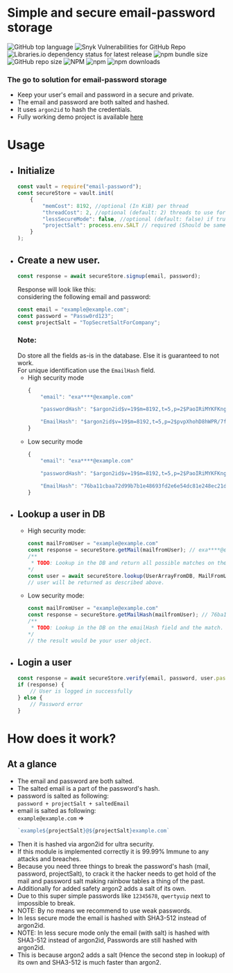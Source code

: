 # Simple and secure email-password storage

![GitHub top language](https://img.shields.io/github/languages/top/Ashwin-droid/simple-and-secure-password-storage)
![Snyk Vulnerabilities for GitHub Repo](https://img.shields.io/snyk/vulnerabilities/github/Ashwin-droid/simple-and-secure-password-storage)
![Libraries.io dependency status for latest release](https://img.shields.io/librariesio/release/npm/email-password)
![npm bundle size](https://img.shields.io/bundlephobia/min/email-password)
![GitHub repo size](https://img.shields.io/github/repo-size/Ashwin-droid/simple-and-secure-password-storage)
![NPM](https://img.shields.io/npm/l/email-password)
![npm](https://img.shields.io/npm/v/email-password)
![npm downloads](https://img.shields.io/npm/dt/email-password)

### The go to solution for email-password storage
* Keep your user's email and password in a secure and private.   
* The email and password are both salted and hashed.   
* It uses `argon2id` to hash the credentials.  
* Fully working demo project is available [here](https://github.com/Ashwin-droid/Test-code-for-email-password)   
     
# Usage
* ## Initialize
  ```js
  const vault = require("email-password");
  const secureStore = vault.init(
      {
          "memCost": 8192, //optional (In KiB) per thread
          "threadCost": 2, //optional (default: 2) threads to use for hashing.
          "lessSecureMode": false, //optional (default: false) if true, it will reduce the security slightly and increase the performance.
          "projectSalt": process.env.SALT // required (Should be same for the project)
      }
  );
  ```
* ## Create a new user.
  ```js
  const response = await secureStore.signup(email, password);
  ```
  Response will look like this:   
  considering the following email and password:   
  ```js
  const email = "example@example.com";
  const password = "Passw0rd123";
  const projectSalt = "TopSecretSaltForCompany";
  ```
  ### Note:   
  Do store all the fields as-is in the database. Else it is guaranteed to not work.   
  For unique identification use the `EmailHash` field.   
  * High security mode
    ```js
    {
        "email": "exa****@example.com"
  
        "passwordHash": "$argon2id$v=19$m=8192,t=5,p=2$PaoIRiMYKFKngRtPrCnCPcQwWm66/ybey3wY3GcfBdZqwHx5$Y8Hu/IQXFVohnFIJ70+Ve/ZynKS2E1XijxicX1L8uN2yoJeo",
  
        "EmailHash": "$argon2id$v=19$m=8192,t=5,p=2$pvpXhohD8hWPR/7f329yBes3s0JjFMM2yVFo34z6zd8aYe3Q$aVC0OwINXU7xi3J5bIO8jHZKXq3Q6f3nZ7ZjVRZrhM1qXzSs"
    }   
    ```
  * Low security mode
    ```js
    {
        "email": "exa****@example.com"
  
        "passwordHash": "$argon2id$v=19$m=8192,t=5,p=2$PaoIRiMYKFKngRtPrCnCPcQwWm66/ybey3wY3GcfBdZqwHx5$Y8Hu/IQXFVohnFIJ70+Ve/ZynKS2E1XijxicX1L8uN2yoJeo",
  
        "EmailHash": "76ba11cbaa72d99b7b1e48693fd2e6e54dc81e248ec21d33afec3a48a15f1f8afbccd8a72d3d969c99790f99dda18db4573aa3c1737b43371e071dcdffce9795"
    }   
    ```
* ## Lookup a user in DB
  * High security mode:
    ```js
    const mailFromUser = "example@example.com"
    const response = secureStore.getMail(mailfromUser); // exa****@example.com
    /**
     * TODO: Lookup in the DB and return all possible matches on the email field. Also don't forget to check wether the user exists or not.
    */
    const user = await secureStore.lookup(UserArrayFromDB, MailFromUser);
    // user will be returned as described above.
    ```
  * Low security mode:
    ```js
    const mailFromUser = "example@example.com"
    const response = secureStore.getMailHash(mailfromUser); // 76ba11cbaa72d99b7b1e48693fd2e6e54dc81e248ec21d33afec3a48a15f1f8afbccd8a72d3d969c99790f99dda18db4573aa3c1737b43371e071dcdffce9795
    /**
     * TODO: Lookup in the DB on the emailHash field and the match. Also don't forget to check wether the user exists or not.
    */
    // the result would be your user object.
    ```
* ## Login a user
  ```js
  const response = await secureStore.verify(email, password, user.passwordHash);
  if (response) {
      // User is logged in successfully
  } else {
      // Password error
  }
  ```

# How does it work?
## At a glance
* The email and password are both salted.
* The salted email is a part of the password's hash.
* password is salted as following:   
`password + projectSalt + saltedEmail`
* email is salted as following:   
`example@example.com` => 
  ```js
  `example${projectSalt}@${projectSalt}example.com`
  ```
* Then it is hashed via argon2id for ultra security.
* If this module is implemented correctly it is 99.99% Immune to any attacks and breaches.
* Because you need three things to break the password's hash (mail, password, projectSalt), to crack it the hacker needs to get hold of the mail and password salt making rainbow tables a thing of the past.
* Additionally for added safety argon2 adds a salt of its own.
* Due to this super simple passwords like `12345678`, `qwertyuip` next to impossible to break.
* NOTE: By no means we recommend to use weak passwords.
* In less secure mode the email is hashed with SHA3-512 instead of argon2id.
* NOTE: In less secure mode only the email (with salt) is hashed with SHA3-512 instead of argon2id, Passwords are still hashed with argon2id.
* This is because argon2 adds a salt (Hence the second step in lookup) of its own and SHA3-512 is much faster than argon2.